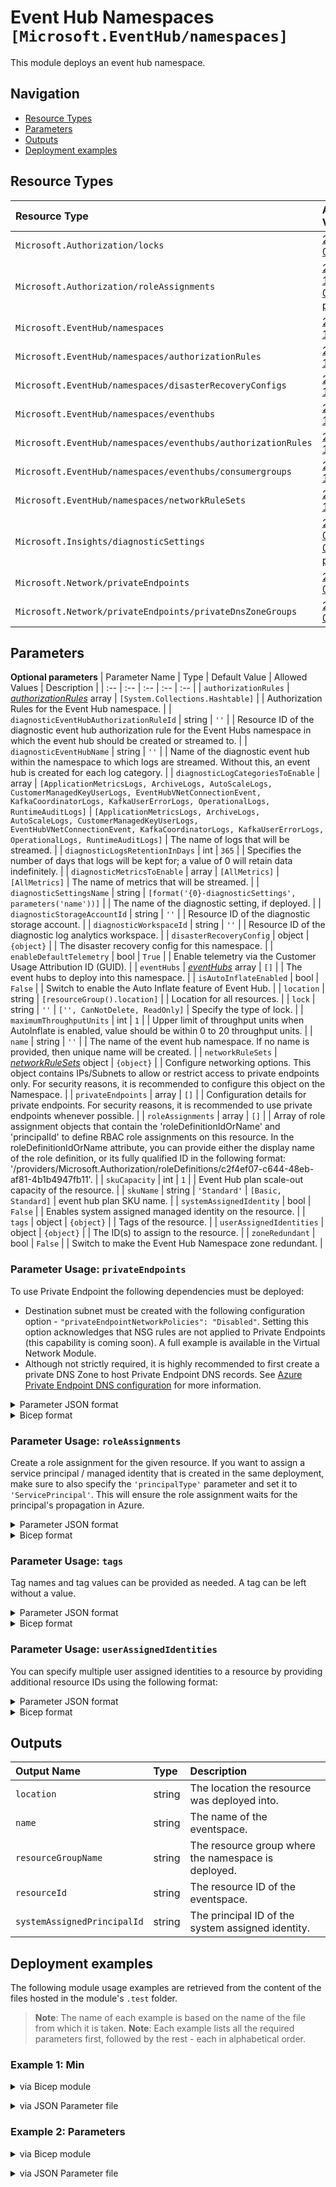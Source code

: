 # Event Hub Namespaces `[Microsoft.EventHub/namespaces]`

This module deploys an event hub namespace.

## Navigation

- [Resource Types](#Resource-Types)
- [Parameters](#Parameters)
- [Outputs](#Outputs)
- [Deployment examples](#Deployment-examples)

## Resource Types

| Resource Type | API Version |
| :-- | :-- |
| `Microsoft.Authorization/locks` | [2017-04-01](https://docs.microsoft.com/en-us/azure/templates/Microsoft.Authorization/2017-04-01/locks) |
| `Microsoft.Authorization/roleAssignments` | [2020-10-01-preview](https://docs.microsoft.com/en-us/azure/templates/Microsoft.Authorization/2020-10-01-preview/roleAssignments) |
| `Microsoft.EventHub/namespaces` | [2021-11-01](https://docs.microsoft.com/en-us/azure/templates/Microsoft.EventHub/2021-11-01/namespaces) |
| `Microsoft.EventHub/namespaces/authorizationRules` | [2021-11-01](https://docs.microsoft.com/en-us/azure/templates/Microsoft.EventHub/2021-11-01/namespaces/authorizationRules) |
| `Microsoft.EventHub/namespaces/disasterRecoveryConfigs` | [2021-11-01](https://docs.microsoft.com/en-us/azure/templates/Microsoft.EventHub/2021-11-01/namespaces/disasterRecoveryConfigs) |
| `Microsoft.EventHub/namespaces/eventhubs` | [2021-11-01](https://docs.microsoft.com/en-us/azure/templates/Microsoft.EventHub/2021-11-01/namespaces/eventhubs) |
| `Microsoft.EventHub/namespaces/eventhubs/authorizationRules` | [2021-11-01](https://docs.microsoft.com/en-us/azure/templates/Microsoft.EventHub/2021-11-01/namespaces/eventhubs/authorizationRules) |
| `Microsoft.EventHub/namespaces/eventhubs/consumergroups` | [2021-11-01](https://docs.microsoft.com/en-us/azure/templates/Microsoft.EventHub/2021-11-01/namespaces/eventhubs/consumergroups) |
| `Microsoft.EventHub/namespaces/networkRuleSets` | [2021-11-01](https://docs.microsoft.com/en-us/azure/templates/Microsoft.EventHub/2021-11-01/namespaces/networkRuleSets) |
| `Microsoft.Insights/diagnosticSettings` | [2021-05-01-preview](https://docs.microsoft.com/en-us/azure/templates/Microsoft.Insights/2021-05-01-preview/diagnosticSettings) |
| `Microsoft.Network/privateEndpoints` | [2021-08-01](https://docs.microsoft.com/en-us/azure/templates/Microsoft.Network/2021-08-01/privateEndpoints) |
| `Microsoft.Network/privateEndpoints/privateDnsZoneGroups` | [2021-08-01](https://docs.microsoft.com/en-us/azure/templates/Microsoft.Network/2021-08-01/privateEndpoints/privateDnsZoneGroups) |

## Parameters

**Optional parameters**
| Parameter Name | Type | Default Value | Allowed Values | Description |
| :-- | :-- | :-- | :-- | :-- |
| `authorizationRules` | _[authorizationRules](authorizationRules/readme.md)_ array | `[System.Collections.Hashtable]` |  | Authorization Rules for the Event Hub namespace. |
| `diagnosticEventHubAuthorizationRuleId` | string | `''` |  | Resource ID of the diagnostic event hub authorization rule for the Event Hubs namespace in which the event hub should be created or streamed to. |
| `diagnosticEventHubName` | string | `''` |  | Name of the diagnostic event hub within the namespace to which logs are streamed. Without this, an event hub is created for each log category. |
| `diagnosticLogCategoriesToEnable` | array | `[ApplicationMetricsLogs, ArchiveLogs, AutoScaleLogs, CustomerManagedKeyUserLogs, EventHubVNetConnectionEvent, KafkaCoordinatorLogs, KafkaUserErrorLogs, OperationalLogs, RuntimeAuditLogs]` | `[ApplicationMetricsLogs, ArchiveLogs, AutoScaleLogs, CustomerManagedKeyUserLogs, EventHubVNetConnectionEvent, KafkaCoordinatorLogs, KafkaUserErrorLogs, OperationalLogs, RuntimeAuditLogs]` | The name of logs that will be streamed. |
| `diagnosticLogsRetentionInDays` | int | `365` |  | Specifies the number of days that logs will be kept for; a value of 0 will retain data indefinitely. |
| `diagnosticMetricsToEnable` | array | `[AllMetrics]` | `[AllMetrics]` | The name of metrics that will be streamed. |
| `diagnosticSettingsName` | string | `[format('{0}-diagnosticSettings', parameters('name'))]` |  | The name of the diagnostic setting, if deployed. |
| `diagnosticStorageAccountId` | string | `''` |  | Resource ID of the diagnostic storage account. |
| `diagnosticWorkspaceId` | string | `''` |  | Resource ID of the diagnostic log analytics workspace. |
| `disasterRecoveryConfig` | object | `{object}` |  | The disaster recovery config for this namespace. |
| `enableDefaultTelemetry` | bool | `True` |  | Enable telemetry via the Customer Usage Attribution ID (GUID). |
| `eventHubs` | _[eventHubs](eventHubs/readme.md)_ array | `[]` |  | The event hubs to deploy into this namespace. |
| `isAutoInflateEnabled` | bool | `False` |  | Switch to enable the Auto Inflate feature of Event Hub. |
| `location` | string | `[resourceGroup().location]` |  | Location for all resources. |
| `lock` | string | `''` | `['', CanNotDelete, ReadOnly]` | Specify the type of lock. |
| `maximumThroughputUnits` | int | `1` |  | Upper limit of throughput units when AutoInflate is enabled, value should be within 0 to 20 throughput units. |
| `name` | string | `''` |  | The name of the event hub namespace. If no name is provided, then unique name will be created. |
| `networkRuleSets` | _[networkRuleSets](networkRuleSets/readme.md)_ object | `{object}` |  | Configure networking options. This object contains IPs/Subnets to allow or restrict access to private endpoints only. For security reasons, it is recommended to configure this object on the Namespace. |
| `privateEndpoints` | array | `[]` |  | Configuration details for private endpoints. For security reasons, it is recommended to use private endpoints whenever possible. |
| `roleAssignments` | array | `[]` |  | Array of role assignment objects that contain the 'roleDefinitionIdOrName' and 'principalId' to define RBAC role assignments on this resource. In the roleDefinitionIdOrName attribute, you can provide either the display name of the role definition, or its fully qualified ID in the following format: '/providers/Microsoft.Authorization/roleDefinitions/c2f4ef07-c644-48eb-af81-4b1b4947fb11'. |
| `skuCapacity` | int | `1` |  | Event Hub plan scale-out capacity of the resource. |
| `skuName` | string | `'Standard'` | `[Basic, Standard]` | event hub plan SKU name. |
| `systemAssignedIdentity` | bool | `False` |  | Enables system assigned managed identity on the resource. |
| `tags` | object | `{object}` |  | Tags of the resource. |
| `userAssignedIdentities` | object | `{object}` |  | The ID(s) to assign to the resource. |
| `zoneRedundant` | bool | `False` |  | Switch to make the Event Hub Namespace zone redundant. |


### Parameter Usage: `privateEndpoints`

To use Private Endpoint the following dependencies must be deployed:

- Destination subnet must be created with the following configuration option - `"privateEndpointNetworkPolicies": "Disabled"`.  Setting this option acknowledges that NSG rules are not applied to Private Endpoints (this capability is coming soon). A full example is available in the Virtual Network Module.
- Although not strictly required, it is highly recommended to first create a private DNS Zone to host Private Endpoint DNS records. See [Azure Private Endpoint DNS configuration](https://docs.microsoft.com/en-us/azure/private-link/private-endpoint-dns) for more information.

<details>

<summary>Parameter JSON format</summary>

```json
"privateEndpoints": {
    "value": [
        // Example showing all available fields
        {
            "name": "sxx-az-pe", // Optional: Name will be automatically generated if one is not provided here
            "subnetResourceId": "/subscriptions/<<subscriptionId>>/resourceGroups/validation-rg/providers/Microsoft.Network/virtualNetworks/sxx-az-vnet-x-001/subnets/sxx-az-subnet-x-001",
            "service": "<<serviceName>>", // e.g. vault, registry, file, blob, queue, table etc.
            "privateDnsZoneResourceIds": [ // Optional: No DNS record will be created if a private DNS zone Resource ID is not specified
                "/subscriptions/<<subscriptionId>>/resourceGroups/validation-rg/providers/Microsoft.Network/privateDnsZones/privatelink.blob.core.windows.net"
            ],
            "customDnsConfigs": [ // Optional
                {
                    "fqdn": "customname.test.local",
                    "ipAddresses": [
                        "10.10.10.10"
                    ]
                }
            ]
        },
        // Example showing only mandatory fields
        {
            "subnetResourceId": "/subscriptions/<<subscriptionId>>/resourceGroups/validation-rg/providers/Microsoft.Network/virtualNetworks/sxx-az-vnet-x-001/subnets/sxx-az-subnet-x-001",
            "service": "<<serviceName>>" // e.g. vault, registry, file, blob, queue, table etc.
        }
    ]
}
```

</details>

<details>

<summary>Bicep format</summary>

```bicep
privateEndpoints:  [
    // Example showing all available fields
    {
        name: 'sxx-az-pe' // Optional: Name will be automatically generated if one is not provided here
        subnetResourceId: '/subscriptions/<<subscriptionId>>/resourceGroups/validation-rg/providers/Microsoft.Network/virtualNetworks/sxx-az-vnet-x-001/subnets/sxx-az-subnet-x-001'
        service: '<<serviceName>>' // e.g. vault registry file blob queue table etc.
        privateDnsZoneResourceIds: [ // Optional: No DNS record will be created if a private DNS zone Resource ID is not specified
            '/subscriptions/<<subscriptionId>>/resourceGroups/validation-rg/providers/Microsoft.Network/privateDnsZones/privatelink.blob.core.windows.net'
        ]
        // Optional
        customDnsConfigs: [
            {
                fqdn: 'customname.test.local'
                ipAddresses: [
                    '10.10.10.10'
                ]
            }
        ]
    }
    // Example showing only mandatory fields
    {
        subnetResourceId: '/subscriptions/<<subscriptionId>>/resourceGroups/validation-rg/providers/Microsoft.Network/virtualNetworks/sxx-az-vnet-x-001/subnets/sxx-az-subnet-x-001'
        service: '<<serviceName>>' // e.g. vault registry file blob queue table etc.
    }
]
```

</details>
<p>

### Parameter Usage: `roleAssignments`

Create a role assignment for the given resource. If you want to assign a service principal / managed identity that is created in the same deployment, make sure to also specify the `'principalType'` parameter and set it to `'ServicePrincipal'`. This will ensure the role assignment waits for the principal's propagation in Azure.

<details>

<summary>Parameter JSON format</summary>

```json
"roleAssignments": {
    "value": [
        {
            "roleDefinitionIdOrName": "Reader",
            "description": "Reader Role Assignment",
            "principalIds": [
                "12345678-1234-1234-1234-123456789012", // object 1
                "78945612-1234-1234-1234-123456789012" // object 2
            ]
        },
        {
            "roleDefinitionIdOrName": "/providers/Microsoft.Authorization/roleDefinitions/c2f4ef07-c644-48eb-af81-4b1b4947fb11",
            "principalIds": [
                "12345678-1234-1234-1234-123456789012" // object 1
            ],
            "principalType": "ServicePrincipal"
        }
    ]
}
```

</details>

<details>

<summary>Bicep format</summary>

```bicep
roleAssignments: [
    {
        roleDefinitionIdOrName: 'Reader'
        description: 'Reader Role Assignment'
        principalIds: [
            '12345678-1234-1234-1234-123456789012' // object 1
            '78945612-1234-1234-1234-123456789012' // object 2
        ]
    }
    {
        roleDefinitionIdOrName: '/providers/Microsoft.Authorization/roleDefinitions/c2f4ef07-c644-48eb-af81-4b1b4947fb11'
        principalIds: [
            '12345678-1234-1234-1234-123456789012' // object 1
        ]
        principalType: 'ServicePrincipal'
    }
]
```

</details>
<p>

### Parameter Usage: `tags`

Tag names and tag values can be provided as needed. A tag can be left without a value.

<details>

<summary>Parameter JSON format</summary>

```json
"tags": {
    "value": {
        "Environment": "Non-Prod",
        "Contact": "test.user@testcompany.com",
        "PurchaseOrder": "1234",
        "CostCenter": "7890",
        "ServiceName": "DeploymentValidation",
        "Role": "DeploymentValidation"
    }
}
```

</details>

<details>

<summary>Bicep format</summary>

```bicep
tags: {
    Environment: 'Non-Prod'
    Contact: 'test.user@testcompany.com'
    PurchaseOrder: '1234'
    CostCenter: '7890'
    ServiceName: 'DeploymentValidation'
    Role: 'DeploymentValidation'
}
```

</details>
<p>

### Parameter Usage: `userAssignedIdentities`

You can specify multiple user assigned identities to a resource by providing additional resource IDs using the following format:

<details>

<summary>Parameter JSON format</summary>

```json
"userAssignedIdentities": {
    "value": {
        "/subscriptions/12345678-1234-1234-1234-123456789012/resourcegroups/validation-rg/providers/Microsoft.ManagedIdentity/userAssignedIdentities/adp-sxx-az-msi-x-001": {},
        "/subscriptions/12345678-1234-1234-1234-123456789012/resourcegroups/validation-rg/providers/Microsoft.ManagedIdentity/userAssignedIdentities/adp-sxx-az-msi-x-002": {}
    }
}
```

</details>

<details>

<summary>Bicep format</summary>

```bicep
userAssignedIdentities: {
    '/subscriptions/12345678-1234-1234-1234-123456789012/resourcegroups/validation-rg/providers/Microsoft.ManagedIdentity/userAssignedIdentities/adp-sxx-az-msi-x-001': {}
    '/subscriptions/12345678-1234-1234-1234-123456789012/resourcegroups/validation-rg/providers/Microsoft.ManagedIdentity/userAssignedIdentities/adp-sxx-az-msi-x-002': {}
}
```

</details>
<p>

## Outputs

| Output Name | Type | Description |
| :-- | :-- | :-- |
| `location` | string | The location the resource was deployed into. |
| `name` | string | The name of the eventspace. |
| `resourceGroupName` | string | The resource group where the namespace is deployed. |
| `resourceId` | string | The resource ID of the eventspace. |
| `systemAssignedPrincipalId` | string | The principal ID of the system assigned identity. |

## Deployment examples

The following module usage examples are retrieved from the content of the files hosted in the module's `.test` folder.
   >**Note**: The name of each example is based on the name of the file from which it is taken.
   >**Note**: Each example lists all the required parameters first, followed by the rest - each in alphabetical order.

<h3>Example 1: Min</h3>

<details>

<summary>via Bicep module</summary>

```bicep
module namespaces './Microsoft.EventHub/namespaces/deploy.bicep' = {
  name: '${uniqueString(deployment().name)}-namespaces'
  params: {

  }
}
```

</details>
<p>

<details>

<summary>via JSON Parameter file</summary>

```json
{
  "$schema": "https://schema.management.azure.com/schemas/2019-04-01/deploymentParameters.json#",
  "contentVersion": "1.0.0.0",
  "parameters": {}
}
```

</details>
<p>

<h3>Example 2: Parameters</h3>

<details>

<summary>via Bicep module</summary>

```bicep
module namespaces './Microsoft.EventHub/namespaces/deploy.bicep' = {
  name: '${uniqueString(deployment().name)}-namespaces'
  params: {
    authorizationRules: [
      {
        name: 'RootManageSharedAccessKey'
        rights: [
          'Listen'
          'Manage'
          'Send'
        ]
      }
      {
        name: 'SendListenAccess'
        rights: [
          'Listen'
          'Send'
        ]
      }
    ]
    diagnosticEventHubAuthorizationRuleId: '/subscriptions/<<subscriptionId>>/resourceGroups/validation-rg/providers/Microsoft.EventHub/namespaces/adp-<<namePrefix>>-az-evhns-x-001/AuthorizationRules/RootManageSharedAccessKey'
    diagnosticEventHubName: 'adp-<<namePrefix>>-az-evh-x-001'
    diagnosticLogsRetentionInDays: 7
    diagnosticStorageAccountId: '/subscriptions/<<subscriptionId>>/resourceGroups/validation-rg/providers/Microsoft.Storage/storageAccounts/adp<<namePrefix>>azsax001'
    diagnosticWorkspaceId: '/subscriptions/<<subscriptionId>>/resourcegroups/validation-rg/providers/microsoft.operationalinsights/workspaces/adp-<<namePrefix>>-az-law-x-001'
    eventHubs: [
      {
        name: '<<namePrefix>>-az-evh-x-001'
      }
      {
        authorizationRules: [
          {
            name: 'RootManageSharedAccessKey'
            rights: [
              'Listen'
              'Manage'
              'Send'
            ]
          }
          {
            name: 'SendListenAccess'
            rights: [
              'Listen'
              'Send'
            ]
          }
        ]
        captureDescriptionDestinationArchiveNameFormat: '{Namespace}/{EventHub}/{PartitionId}/{Year}/{Month}/{Day}/{Hour}/{Minute}/{Second}'
        captureDescriptionDestinationBlobContainer: 'eventhub'
        captureDescriptionDestinationName: 'EventHubArchive.AzureBlockBlob'
        captureDescriptionDestinationStorageAccountResourceId: '/subscriptions/<<subscriptionId>>/resourceGroups/validation-rg/providers/Microsoft.Storage/storageAccounts/adp<<namePrefix>>azsax001'
        captureDescriptionEnabled: true
        captureDescriptionEncoding: 'Avro'
        captureDescriptionIntervalInSeconds: 300
        captureDescriptionSizeLimitInBytes: 314572800
        captureDescriptionSkipEmptyArchives: true
        consumerGroups: [
          {
            name: 'custom'
            userMetadata: 'customMetadata'
          }
        ]
        messageRetentionInDays: 1
        name: '<<namePrefix>>-az-evh-x-002'
        partitionCount: 2
        roleAssignments: [
          {
            principalIds: [
              '<<deploymentSpId>>'
            ]
            roleDefinitionIdOrName: 'Reader'
          }
        ]
        status: 'Active'
      }
    ]
    lock: 'CanNotDelete'
    name: '<<namePrefix>>-az-evnsp-x-001'
    networkRuleSets: {
      defaultAction: 'Deny'
      ipRules: [
        {
          action: 'Allow'
          ipMask: '10.10.10.10'
        }
      ]
      trustedServiceAccessEnabled: false
      virtualNetworkRules: [
        {
          ignoreMissingVnetServiceEndpoint: true
          subnet: {
            id: '/subscriptions/<<subscriptionId>>/resourceGroups/validation-rg/providers/Microsoft.Network/virtualNetworks/adp-<<namePrefix>>-az-vnet-x-001/subnets/<<namePrefix>>-az-subnet-x-001'
          }
        }
      ]
    }
    privateEndpoints: [
      {
        service: 'namespace'
        subnetResourceId: '/subscriptions/<<subscriptionId>>/resourceGroups/validation-rg/providers/Microsoft.Network/virtualNetworks/adp-<<namePrefix>>-az-vnet-x-001/subnets/<<namePrefix>>-az-subnet-x-005-privateEndpoints'
      }
    ]
    roleAssignments: [
      {
        principalIds: [
          '<<deploymentSpId>>'
        ]
        roleDefinitionIdOrName: 'Reader'
      }
    ]
    systemAssignedIdentity: true
    userAssignedIdentities: {
      '/subscriptions/<<subscriptionId>>/resourcegroups/validation-rg/providers/Microsoft.ManagedIdentity/userAssignedIdentities/adp-<<namePrefix>>-az-msi-x-001': {}
    }
  }
}
```

</details>
<p>

<details>

<summary>via JSON Parameter file</summary>

```json
{
  "$schema": "https://schema.management.azure.com/schemas/2019-04-01/deploymentParameters.json#",
  "contentVersion": "1.0.0.0",
  "parameters": {
    "authorizationRules": {
      "value": [
        {
          "name": "RootManageSharedAccessKey",
          "rights": [
            "Listen",
            "Manage",
            "Send"
          ]
        },
        {
          "name": "SendListenAccess",
          "rights": [
            "Listen",
            "Send"
          ]
        }
      ]
    },
    "diagnosticEventHubAuthorizationRuleId": {
      "value": "/subscriptions/<<subscriptionId>>/resourceGroups/validation-rg/providers/Microsoft.EventHub/namespaces/adp-<<namePrefix>>-az-evhns-x-001/AuthorizationRules/RootManageSharedAccessKey"
    },
    "diagnosticEventHubName": {
      "value": "adp-<<namePrefix>>-az-evh-x-001"
    },
    "diagnosticLogsRetentionInDays": {
      "value": 7
    },
    "diagnosticStorageAccountId": {
      "value": "/subscriptions/<<subscriptionId>>/resourceGroups/validation-rg/providers/Microsoft.Storage/storageAccounts/adp<<namePrefix>>azsax001"
    },
    "diagnosticWorkspaceId": {
      "value": "/subscriptions/<<subscriptionId>>/resourcegroups/validation-rg/providers/microsoft.operationalinsights/workspaces/adp-<<namePrefix>>-az-law-x-001"
    },
    "eventHubs": {
      "value": [
        {
          "name": "<<namePrefix>>-az-evh-x-001"
        },
        {
          "authorizationRules": [
            {
              "name": "RootManageSharedAccessKey",
              "rights": [
                "Listen",
                "Manage",
                "Send"
              ]
            },
            {
              "name": "SendListenAccess",
              "rights": [
                "Listen",
                "Send"
              ]
            }
          ],
          "captureDescriptionDestinationArchiveNameFormat": "{Namespace}/{EventHub}/{PartitionId}/{Year}/{Month}/{Day}/{Hour}/{Minute}/{Second}",
          "captureDescriptionDestinationBlobContainer": "eventhub",
          "captureDescriptionDestinationName": "EventHubArchive.AzureBlockBlob",
          "captureDescriptionDestinationStorageAccountResourceId": "/subscriptions/<<subscriptionId>>/resourceGroups/validation-rg/providers/Microsoft.Storage/storageAccounts/adp<<namePrefix>>azsax001",
          "captureDescriptionEnabled": true,
          "captureDescriptionEncoding": "Avro",
          "captureDescriptionIntervalInSeconds": 300,
          "captureDescriptionSizeLimitInBytes": 314572800,
          "captureDescriptionSkipEmptyArchives": true,
          "consumerGroups": [
            {
              "name": "custom",
              "userMetadata": "customMetadata"
            }
          ],
          "messageRetentionInDays": 1,
          "name": "<<namePrefix>>-az-evh-x-002",
          "partitionCount": 2,
          "roleAssignments": [
            {
              "principalIds": [
                "<<deploymentSpId>>"
              ],
              "roleDefinitionIdOrName": "Reader"
            }
          ],
          "status": "Active"
        }
      ]
    },
    "lock": {
      "value": "CanNotDelete"
    },
    "name": {
      "value": "<<namePrefix>>-az-evnsp-x-001"
    },
    "networkRuleSets": {
      "value": {
        "defaultAction": "Deny",
        "ipRules": [
          {
            "action": "Allow",
            "ipMask": "10.10.10.10"
          }
        ],
        "trustedServiceAccessEnabled": false,
        "virtualNetworkRules": [
          {
            "ignoreMissingVnetServiceEndpoint": true,
            "subnet": {
              "id": "/subscriptions/<<subscriptionId>>/resourceGroups/validation-rg/providers/Microsoft.Network/virtualNetworks/adp-<<namePrefix>>-az-vnet-x-001/subnets/<<namePrefix>>-az-subnet-x-001"
            }
          }
        ]
      }
    },
    "privateEndpoints": {
      "value": [
        {
          "service": "namespace",
          "subnetResourceId": "/subscriptions/<<subscriptionId>>/resourceGroups/validation-rg/providers/Microsoft.Network/virtualNetworks/adp-<<namePrefix>>-az-vnet-x-001/subnets/<<namePrefix>>-az-subnet-x-005-privateEndpoints"
        }
      ]
    },
    "roleAssignments": {
      "value": [
        {
          "principalIds": [
            "<<deploymentSpId>>"
          ],
          "roleDefinitionIdOrName": "Reader"
        }
      ]
    },
    "systemAssignedIdentity": {
      "value": true
    },
    "userAssignedIdentities": {
      "value": {
        "/subscriptions/<<subscriptionId>>/resourcegroups/validation-rg/providers/Microsoft.ManagedIdentity/userAssignedIdentities/adp-<<namePrefix>>-az-msi-x-001": {}
      }
    }
  }
}
```

</details>
<p>
